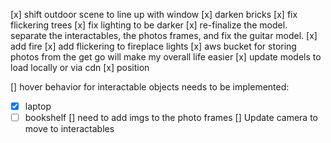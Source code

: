 <!-- for dev purposes only -->

[x] shift outdoor scene to line up with window
[x] darken bricks
[x] fix flickering trees
[x] fix lighting to be darker
[x] re-finalize the model. separate the interactables, the photos frames, and fix the guitar model.
[x] add fire
[x] add flickering to fireplace lights
[x] aws bucket for storing photos from the get go will make my overall life easier
[x] update models to load locally or via cdn
[x] position

[] hover behavior for interactable objects needs to be implemented:
- [x] laptop
- [ ] bookshelf
[] need to add imgs to the photo frames
[] Update camera to move to interactables